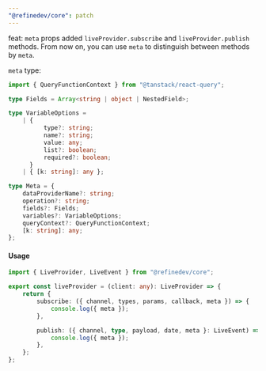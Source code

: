 ```yaml
---
"@refinedev/core": patch
---
```


feat: `meta` props added `liveProvider.subscribe` and `liveProvider.publish` methods.
From now on, you can use `meta` to distinguish between methods by `meta`.

`meta` type:

```ts
import { QueryFunctionContext } from "@tanstack/react-query";

type Fields = Array<string | object | NestedField>;

type VariableOptions =
    | {
          type?: string;
          name?: string;
          value: any;
          list?: boolean;
          required?: boolean;
      }
    | { [k: string]: any };

type Meta = {
    dataProviderName?: string;
    operation?: string;
    fields?: Fields;
    variables?: VariableOptions;
    queryContext?: QueryFunctionContext;
    [k: string]: any;
};
```

#### Usage

```ts
import { LiveProvider, LiveEvent } from "@refinedev/core";

export const liveProvider = (client: any): LiveProvider => {
    return {
        subscribe: ({ channel, types, params, callback, meta }) => {
            console.log({ meta });
        },

        publish: ({ channel, type, payload, date, meta }: LiveEvent) => {
            console.log({ meta });
        },
    };
};
```
